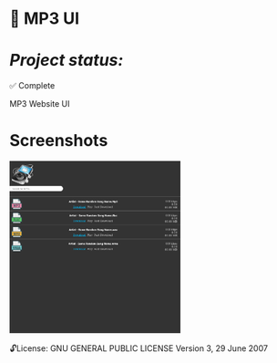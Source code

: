 
:musical_note: MP3 UI 
==============
***Project status:***
==============
:white_check_mark: Complete 
<!-- - [ ] Pending       :hourglass:
<!-- - [ ] Incomplete     :x: -->

MP3 Website UI

Screenshots
===========

<img src="https://github.com/moseleygj/WebPages/blob/master/MP3_UI_1/Screenshot%202022-02-03%20at%2019-12-46%20Mp3Site%20-%20Free%20Mp3%20Download.png" alt="screenshot2" width="300px"/>



 :unlock:License:
GNU GENERAL PUBLIC LICENSE Version 3, 29 June 2007

